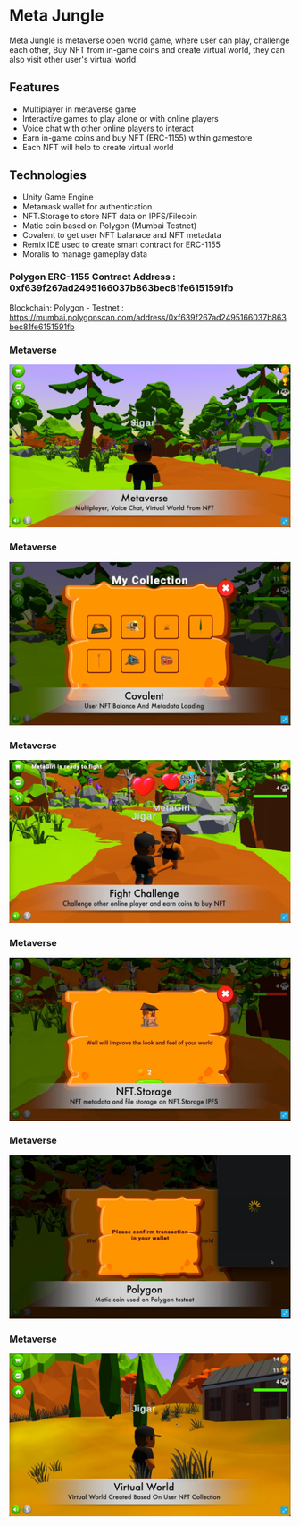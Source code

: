 # Meta Jungle
Meta Jungle is metaverse open world game, where user can play, challenge each other, Buy NFT from in-game coins and create virtual world, they can also visit other user's virtual world.

## Features
- Multiplayer in metaverse game
- Interactive games to play alone or with online players
- Voice chat with other online players to interact
- Earn in-game coins and buy NFT (ERC-1155) within gamestore
- Each NFT will help to create virtual world

## Technologies
- Unity Game Engine
- Metamask wallet for authentication
- NFT.Storage to store NFT data on IPFS/Filecoin
- Matic coin based on Polygon (Mumbai Testnet)
- Covalent to get user NFT balanace and NFT metadata
- Remix IDE used to create smart contract for ERC-1155
- Moralis to manage gameplay data

### Polygon ERC-1155 Contract Address : 0xf639f267ad2495166037b863bec81fe6151591fb
Blockchain: Polygon - Testnet : https://mumbai.polygonscan.com/address/0xf639f267ad2495166037b863bec81fe6151591fb

### Metaverse 
![Metaverse Game](/Images/MetaVerse.jpg)

### Metaverse 
![Covalent Use](/Images/Covalent.jpg)

### Metaverse 
![Multiplayer challenge](/Images/Challenge.jpg)

### Metaverse 
![NFT.Storage use](/Images/NFT.Storage.jpg)

### Metaverse 
![Polygon use](/Images/Polygon.jpg)

### Metaverse 
![Virtual World From NFT](/Images/VirtualWorld.jpg)
